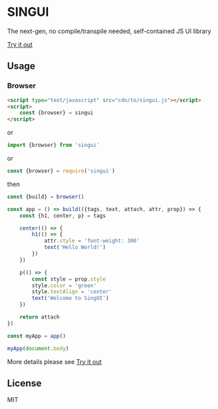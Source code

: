 # SINGUI

The next-gen, no compile/transpile needed, self-contained JS UI library

[Try it out](https://stackblitz.com/edit/singui-demo?file=index.js)

## Usage

### Browser

```html
<script type="text/javascript" src="cdn/to/singui.js"></script>
<script>
	const {browser} = singui
</script>
```

or

```javascript
import {browser} from 'singui'
```

or

```javascript
const {browser} = require('singui')
```

then

```javascript
const {build} = browser()

const app = () => build(({tags, text, attach, attr, prop}) => {
	const {h1, center, p} = tags

	center(() => {
		h1(() => {
			attr.style = 'font-weight: 300'
			text('Hello World!')
		})
	})

	p(() => {
		const style = prop.style
		style.color = 'green'
		style.textAlign = 'center'
		text('Welcome to SingUI')
	})

	return attach
})

const myApp = app()

myApp(document.body)
```
More details please see [Try it out](https://stackblitz.com/edit/singui-demo?file=index.js)

## License

MIT
